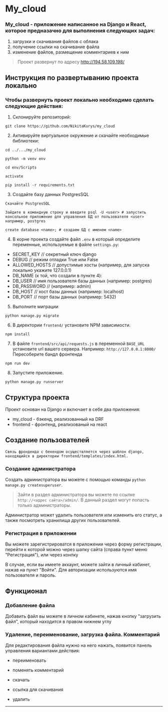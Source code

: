 # My_cloud

### My_cloud - приложение написанное на Django и React, которое предназачно для выполнения следующих задач:
1) загрузки и скачивания файлов с облака
2) получение ссылки на скачивание файла
3) изменение файлов, размещение комментариев к ним
> Проект развернут по адресу http://194.58.109.198/
## Инструкция по развертыванию проекта локально
### Чтобы развернуть проект локально необходимо сделать следующие действия:
1) Склонируйте репозиторий: 
``` 
git clone https://github.com/NikitaKurys/my_cloud
```
2) Активируйте виртуальное окружение и скачайте необходимые библиотеки: 
```
cd ../.../my_cloud
```
```
python -m venv env
```
```
cd env/Scripts
```
```
activate
```
```
pip install -r requirements.txt
```
3) Создайте базу данных PostgresSQL
```
Скачайте PostgresSQL 
```
```
Зайдите в командную строку и введите psql -U <user> # запустить консольное приложение для управления БД от пользователя <user> например, postgres
```
```
create database <name>; # создаем БД с именем <name>
```
4) В корне проекта создайте файл `.env` в который определите переменные, используемые в файле `settings.py`:
* SECRET_KEY // секретный ключ django
* DEBUG // режим отладки True или False
* ALLOWED_HOSTS // допустимые хосты (например, для запуска локально укажите 127.0.0.1)
* DB_NAME (к той, что создали в пункте 4):
* DB_USER // имя пользователя базы данных (например: postgres)
* DB_PASSWORD // (например: admin)
* DB_HOST // хост базы данных (например: localhost)
* DB_PORT // порт базы данных (например: 5432)
5) Выполните миграции
```
python manage.py migrate
```
6) В директории `frontend/` установите NPM зависимости.
```
npm install
```
7) В файле `frontend/src/api/requests.js` в переменной `BASE_URL` установите url вашего сервера. Например: `http://127.0.0.1:8000/`
Пересоберите бандл фронтенда
```
npm run dev
```
8) Запустите приложение.
```
python manage.py runserver
```
## Структура проекта
Проект основан на Django и включает в себя два приложения:

* my_cloud - бэкенд, реализованный на DRF
* frontend - фронтенд, реализованый на react

## Создание пользователей
```
Связь фронденда с бекендом осуществляется через шаблон django, находящийся в директории frontend/templates/index.html.
```
### Создание администратора
Создать администратора вы можете с помощью команды `python manage.py createsuperuser`.

> Зайти в раздел администратора вы можете по ссылке `http://<адрес сайта>/admin/`. В данный раздел могут попасть только администраторы.

Администратор может удалить пользователя или изменить его статус, а также посмотреть хранилища других пользователей.

### Регистрация в приложении

Вы можете зарегистрироватся в приложении через форму регистрации, перейти к которой можно через шапку сайта (справа пункт меню "Регистрация"), или через конпку 


В случае, если вы имеете аккаунт, можете зайти в личный кабинет, нажав на пункт "Войти". Для авторизации используются имя пользователя и пароль. 

## Функционал
### Добавление файла
Добавить файл вы можете в личном кабинете, нажав кнопку "загрузить файл", который находится в правом нижнем углу 

### Удаление, переименование, загрузка файла. Комментарий
Для редактирования файла нужно на него нажать, появится панель управления вариантами действия:

* переименовать

* поменять комментарий

* скачать 

* ссылка для скачивания

* удалить

------------------------





